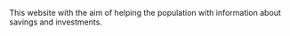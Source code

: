 This website with the aim of helping the population with information about savings and investments.

